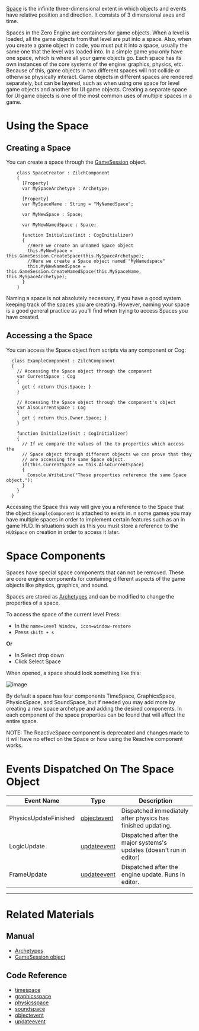 [Space](https://github.com/ArendDanielek/ZeroDocsTest/blob/master/code_reference/class_reference/space.markdown) is the infinite three-dimensional extent in which objects and events have relative position and direction. It consists of 3 dimensional axes and time.

Spaces in the Zero Engine are containers for game objects. When a level is loaded, all the game objects from that level are put into a space. Also, when you create a game object in code, you must put it into a space, usually the same one that the level was loaded into. In a simple game you only have one space, which is where all your game objects go. Each space has its own instances of the core systems of the engine: graphics, physics, etc. Because of this, game objects in two different spaces will not collide or otherwise physically interact. Game objects in different spaces are rendered separately, but can be layered, such as when using one space for level game objects and another for UI game objects. Creating a separate space for UI game objects is one of the most common uses of multiple spaces in a game.

 # Using the Space
 ## Creating a Space
You can create a space through the [GameSession](https://github.com/ArendDanielek/ZeroDocsTest/blob/master/zero_editor_documentation/zeromanual/architecture/objects/gamesession.markdown) object.

```
    class SpaceCreator : ZilchComponent
    {
      [Property]
      var MySpaceArchetype : Archetype;
      
      [Property]
      var MySpaceName : String = "MyNamedSpace";
      
      var MyNewSpace : Space;
      
      var MyNewNamedSpace : Space;
      
      function Initialize(init : CogInitializer)
      {
        //Here we create an unnamed Space object
        this.MyNewSpace = this.GameSession.CreateSpace(this.MySpaceArchetype);
        //Here we create a Space object named "MyNamedspace"
        this.MyNewNamedSpace = this.GameSession.CreateNamedSpace(this.MySpaceName, this.MySpaceArchetype);
      }
    }

```


Naming a space is not absolutely necessary, if you have a good system keeping track of the spaces you are creating. However, naming your space is a good general practice as you'll find when trying to access Spaces you have created.

 ## Accessing a the Space
You can access the Space object from scripts via any component or Cog:

```
  class ExampleComponent : ZilchComponent
  {
    // Accessing the Space object through the component
    var CurrentSpace : Cog
    {
      get { return this.Space; }
    }
    
    // Accessing the Space object through the component's object
    var AlsoCurrentSpace : Cog
    {
      get { return this.Owner.Space; }
    }
    
    function Initialize(init : CogInitializer)
    {
      // If we compare the values of the to properties which access the
      // Space object through different objects we can prove that they
      // are accessing the same Space object.
      if(this.CurrentSpace == this.AlsoCurrentSpace)
      {
        Console.WriteLine("These properties reference the same Space object.");
      }
    }
  }

```


Accessing the Space this way will give you a reference to the Space that the object `ExampleComponent` is attached to exists in.
n some games you may have multiple spaces in order to implement certain features such as an in game HUD. In situations such as this you must store a reference to the `HUDSpace` on creation in order to access it later.

 # Space Components
Spaces have special space components that can not be removed. These are core engine components for containing different aspects of the game objects like physics, graphics, and sound.

Spaces are stored as [Archetypes](https://github.com/ArendDanielek/ZeroDocsTest/blob/master/zero_editor_documentation/zeromanual/architecture/archetypes.markdown) and can be modified to change the properties of a space.

To access the space of the current level Press: 

 - In the `name=Level Window, icon=window-restore`
  - Press `shift + s`

**Or**

 - In Select drop down
  - Click Select Space

When opened, a space should look something like this:



![image](https://media.githubusercontent.com/media/zeroengineteam/ZeroFiles/master/doc_files/46992.png)


By default a space has four components TimeSpace, GraphicsSpace, PhysicsSpace, and SoundSpace, but if needed you may add more by creating a new space archetype and adding the desired components. In each component of the space properties can be found that will affect the entire space.

NOTE: The ReactiveSpace component is deprecated and changes made to it will have no effect on the Space or how using the Reactive component works.


 # Events Dispatched On The Space Object


| Event Name                | Type                       | Description                                                         |
|---------------------------|----------------------------|---------------------------------------------------------------------|
| PhysicsUpdateFinished     | [objectevent](https://github.com/ArendDanielek/ZeroDocsTest/blob/master/zero_editor_documentation/code_reference/class_reference/objectevent.markdown) | Dispatched immediately after physics has finished updating.         |
| LogicUpdate               | [updateevent](https://github.com/ArendDanielek/ZeroDocsTest/blob/master/zero_editor_documentation/code_reference/class_reference/updateevent.markdown) | Dispatched after the major systems's updates (doesn't run in editor)|
| FrameUpdate               | [updateevent](https://github.com/ArendDanielek/ZeroDocsTest/blob/master/zero_editor_documentation/code_reference/class_reference/updateevent.markdown) | Dispatched after the engine update. Runs in editor.                 |

---

 # Related Materials
 ## Manual
- [Archetypes](https://github.com/ArendDanielek/ZeroDocsTest/blob/master/zero_editor_documentation/zeromanual/architecture/archetypes.markdown)
- [GameSession object](https://github.com/ArendDanielek/ZeroDocsTest/blob/master/zero_editor_documentation/zeromanual/architecture/objects/gamesession.markdown)
 ## Code Reference
- [timespace](https://github.com/ArendDanielek/ZeroDocsTest/blob/master/code_reference/class_reference/timespace.markdown)
- [graphicsspace](https://github.com/ArendDanielek/ZeroDocsTest/blob/master/code_reference/class_reference/graphicsspace.markdown)
- [physicsspace](https://github.com/ArendDanielek/ZeroDocsTest/blob/master/zero_editor_documentation/zeromanual/physics/physicsspace.markdown)
- [soundspace](https://github.com/ArendDanielek/ZeroDocsTest/blob/master/zero_editor_documentation/zeromanual/audio/soundspace.markdown)
- [objectevent](https://github.com/ArendDanielek/ZeroDocsTest/blob/master/zero_editor_documentation/code_reference/class_reference/objectevent.markdown)
- [updateevent](https://github.com/ArendDanielek/ZeroDocsTest/blob/master/zero_editor_documentation/code_reference/class_reference/updateevent.markdown)
 
  
  
  
  
  
  
  

 